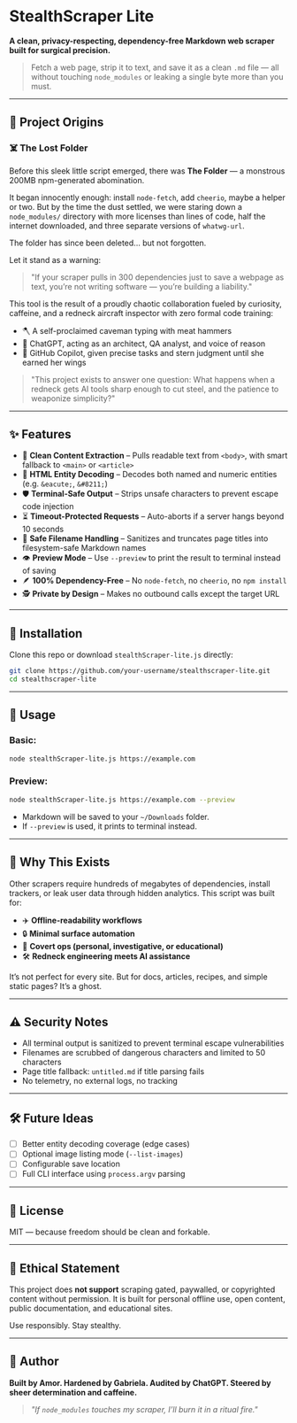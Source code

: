 # StealthScraper Lite

**A clean, privacy-respecting, dependency-free Markdown web scraper built for surgical precision.**

> Fetch a web page, strip it to text, and save it as a clean `.md` file — all without touching `node_modules` or leaking a single byte more than you must.

---

## 🤝 Project Origins

### ☠️ The Lost Folder

Before this sleek little script emerged, there was **The Folder** — a monstrous 200MB npm-generated abomination.

It began innocently enough: install `node-fetch`, add `cheerio`, maybe a helper or two. But by the time the dust settled, we were staring down a `node_modules/` directory with more licenses than lines of code, half the internet downloaded, and three separate versions of `whatwg-url`.

The folder has since been deleted... but not forgotten.

Let it stand as a warning:

> "If your scraper pulls in 300 dependencies just to save a webpage as text, you’re not writing software — you’re building a liability."

This tool is the result of a proudly chaotic collaboration fueled by curiosity, caffeine, and a redneck aircraft inspector with zero formal code training:

* 🪓 A self-proclaimed caveman typing with meat hammers
* 🤖 ChatGPT, acting as an architect, QA analyst, and voice of reason
* 🧠 GitHub Copilot, given precise tasks and stern judgment until she earned her wings

> "This project exists to answer one question: What happens when a redneck gets AI tools sharp enough to cut steel, and the patience to weaponize simplicity?"

---

## ✨ Features

* 🧼 **Clean Content Extraction** – Pulls readable text from `<body>`, with smart fallback to `<main>` or `<article>`
* 🧠 **HTML Entity Decoding** – Decodes both named and numeric entities (e.g. `&eacute;`, `&#8211;`)
* 🛡️ **Terminal-Safe Output** – Strips unsafe characters to prevent escape code injection
* ⏳ **Timeout-Protected Requests** – Auto-aborts if a server hangs beyond 10 seconds
* 📁 **Safe Filename Handling** – Sanitizes and truncates page titles into filesystem-safe Markdown names
* 👁️ **Preview Mode** – Use `--preview` to print the result to terminal instead of saving
* 🪶 **100% Dependency-Free** – No `node-fetch`, no `cheerio`, no `npm install`
* 🕵️ **Private by Design** – Makes no outbound calls except the target URL

---

## 🔧 Installation

Clone this repo or download `stealthScraper-lite.js` directly:

```bash
git clone https://github.com/your-username/stealthscraper-lite.git
cd stealthscraper-lite
```

---

## 🚀 Usage

### Basic:

```bash
node stealthScraper-lite.js https://example.com
```

### Preview:

```bash
node stealthScraper-lite.js https://example.com --preview
```

* Markdown will be saved to your `~/Downloads` folder.
* If `--preview` is used, it prints to terminal instead.

---

## 🧠 Why This Exists

Other scrapers require hundreds of megabytes of dependencies, install trackers, or leak user data through hidden analytics. This script was built for:

* ✈️ **Offline-readability workflows**
* 🔒 **Minimal surface automation**
* 🥷 **Covert ops (personal, investigative, or educational)**
* 🛠️ **Redneck engineering meets AI assistance**

It’s not perfect for every site. But for docs, articles, recipes, and simple static pages? It’s a ghost.

---

## ⚠️ Security Notes

* All terminal output is sanitized to prevent terminal escape vulnerabilities
* Filenames are scrubbed of dangerous characters and limited to 50 characters
* Page title fallback: `untitled.md` if title parsing fails
* No telemetry, no external logs, no tracking

---

## 🛠️ Future Ideas

* [ ] Better entity decoding coverage (edge cases)
* [ ] Optional image listing mode (`--list-images`)
* [ ] Configurable save location
* [ ] Full CLI interface using `process.argv` parsing

---

## 📜 License

MIT — because freedom should be clean and forkable.

---

## 🚫 Ethical Statement

This project does **not support** scraping gated, paywalled, or copyrighted content without permission. It is built for personal offline use, open content, public documentation, and educational sites.

Use responsibly. Stay stealthy.

---

## 👑 Author

**Built by Amor. Hardened by Gabriela. Audited by ChatGPT. Steered by sheer determination and caffeine.**

> *"If `node_modules` touches my scraper, I’ll burn it in a ritual fire."*
